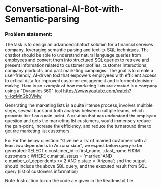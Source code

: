 # Conversational-AI-Bot-with-Semantic-parsing
### Problem statement:
The task is to design an advanced chatbot solution for a financial services company, leveraging semantic parsing and text-to-SQL techniques. The chatbot should be able to understand natural language queries from employees and convert them into structured SQL queries to retrieve and present information related to customer profiles, customer interactions, company products, and past marketing campaigns. The goal is to create a user-friendly, AI-driven tool that empowers employees with efficient access to critical data for improved customer engagement and informed decision-making.
Here is an example of how marketing lists are created in a company using a "Dynamics 360" tool
https://www.youtube.com/watch?v=iqyMnGbOVMw

Generating the marketing lists is a quite intense process, involves multiple steps, several back and forth analysis between multiple teams, which presents itself as a pain-point. A solution that can understand the employee question and gets the marketing list customers, would immensely reduce the pain-point, increase the efficiency, and reduce the turnaround time to get the marketing list customers. 


Ex: For the below question:
﻿"Give me a list of married customers with at least two dependents in Arizona state", we expect below query to be generated:
SELECT  c.customer_id,  c.first_name,  c.last_name 
FROM  customers c 
WHERE  c.marital_status = 'married'  AND c.number_of_dependents >= 2  AND c.state = 'Arizona';
and the output should include the above SQL query, and the  executed result from SQL query (list of customers information)

Note: Instruction to run the code are given in the Readme.txt file
